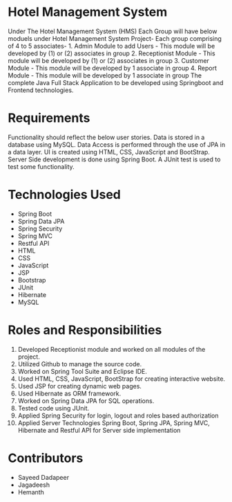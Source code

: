 # Hotel Management System
Under The Hotel Management System (HMS) Each Group will have below moduels under Hotel Management System Project- Each group comprising of 4 to 5 associates- 1. Admin Module to add Users - This module will be developed by (1) or (2) associates in group 2. Receptionist Module - This module will be developed by (1) or (2) associates in group 3. Customer Module - This module will be developed by 1 associate in group 4. Report Module - This module will be developed by 1 associate in group The complete Java Full Stack Application to be developed using Springboot and Frontend technologies.

# Requirements
Functionality should reflect the below user stories.
Data is stored in a database using MySQL.
Data Access is performed through the use of JPA in a data layer.
UI is created using HTML, CSS, JavaScript and BootStrap.
Server Side development is done using Spring Boot.
A JUnit test is used to test some functionality.
# Technologies Used
- Spring Boot
- Spring Data JPA
- Spring Security
- Spring MVC
- Restful API
- HTML
- CSS
- JavaScript
- JSP
- Bootstrap
- JUnit
- Hibernate
- MySQL
# Roles and Responsibilities
1. Developed Receptionist module and worked on all modules of the project.
2. Utilized Github to manage the source code.
3. Worked on Spring Tool Suite and Eclipse IDE.
4. Used HTML, CSS, JavaScript, BootStrap for creating interactive website.
5. Used JSP for creating dynamic web pages.
6. Used Hibernate as ORM framework.
7. Worked on Spring Data JPA for SQL operations.
8. Tested code using JUnit.
9. Applied Spring Security for login, logout and roles based authorization 
10. Applied Server Technologies Spring Boot, Spring JPA, Spring MVC, Hibernate and Restful API for Server side implementation
# Contributors
- Sayeed Dadapeer
- Jagadeesh
- Hemanth
